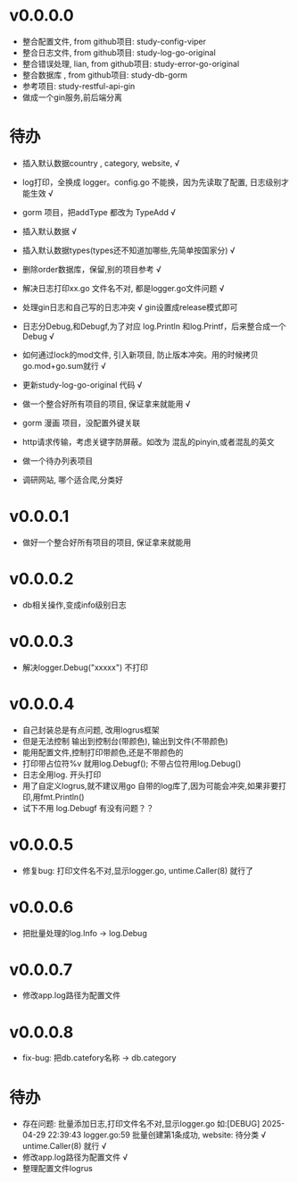 # v0.0.0.0 
- 整合配置文件, from github项目: study-config-viper
- 整合日志文件, from github项目: study-log-go-original
- 整合错误处理, lian, from github项目: study-error-go-original
- 整合数据库  , from github项目: study-db-gorm
- 参考项目: study-restful-api-gin
- 做成一个gin服务,前后端分离

# 待办
- 插入默认数据country , category, website, √
- log打印，全换成 logger。config.go 不能换，因为先读取了配置, 日志级别才能生效 √
- gorm 项目，把addType 都改为 TypeAdd √
- 插入默认数据 √
- 插入默认数据types(types还不知道加哪些,先简单按国家分) √
- 删除order数据库，保留,别的项目参考 √
- 解决日志打印xx.go 文件名不对, 都是logger.go文件问题 √
- 处理gin日志和自己写的日志冲突 √ gin设置成release模式即可
- 日志分Debug,和Debugf,为了对应 log.Println 和log.Printf，后来整合成一个Debug √
- 如何通过lock的mod文件, 引入新项目, 防止版本冲突。用的时候拷贝go.mod+go.sum就行 √
- 更新study-log-go-original 代码 √
- 做一个整合好所有项目的项目, 保证拿来就能用 √

- gorm 漫画 项目，没配置外键关联
- http请求传输，考虑关键字防屏蔽。如改为 混乱的pinyin,或者混乱的英文
- 做一个待办列表项目
- 调研网站, 哪个适合爬,分类好

# v0.0.0.1
- 做好一个整合好所有项目的项目, 保证拿来就能用 

# v0.0.0.2
- db相关操作,变成info级别日志

# v0.0.0.3
- 解决logger.Debug("xxxxx") 不打印

# v0.0.0.4
- 自己封装总是有点问题, 改用logrus框架
- 但是无法控制 输出到控制台(带颜色), 输出到文件(不带颜色)
- 能用配置文件,控制打印带颜色,还是不带颜色的
- 打印带占位符%v 就用log.Debugf(); 不带占位符用log.Debug()
- 日志全用log. 开头打印
- 用了自定义logrus,就不建议用go 自带的log库了,因为可能会冲突,如果非要打印,用fmt.Println()
- 试下不用 log.Debugf 有没有问题？？

# v0.0.0.5
- 修复bug: 打印文件名不对,显示logger.go, untime.Caller(8) 就行了

# v0.0.0.6
- 把批量处理的log.Info -> log.Debug

# v0.0.0.7
- 修改app.log路径为配置文件

# v0.0.0.8
- fix-bug: 把db.catefory名称 -> db.category

# 待办
- 存在问题: 批量添加日志,打印文件名不对,显示logger.go 如:[DEBUG] 2025-04-29 22:39:43 logger.go:59 批量创建第1条成功, website: 待分类  √ untime.Caller(8) 就行 √
- 修改app.log路径为配置文件 √
- 整理配置文件logrus